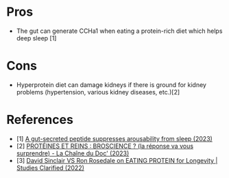 # Pros
- The gut can generate CCHa1 when eating a protein-rich diet which helps deep sleep [1]

# Cons
- Hyperprotein diet can damage kidneys if there is ground for kidney problems (hypertension, various kidney diseases, etc.)[2]

# References
- [1] [A gut-secreted peptide suppresses arousability from sleep (2023)](https://www.cell.com/cell/fulltext/S0092-8674(23)00165-4)
- [2] [PROTÉINES ET REINS : BROSCIENCE ? (la réponse va vous surprendre) - La Chaîne du Doc' (2023)](https://www.youtube.com/watch?v=0dFdYcvb2kM)
- [3] [David Sinclair VS Ron Rosedale on EATING PROTEIN for Longevity | Studies Clarified (2022)](https://www.youtube.com/watch?v=--LJqBzr-uI)